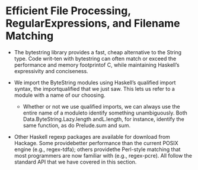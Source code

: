 # Efficient File Processing, RegularExpressions, and Filename Matching

- The bytestring library provides a fast, cheap alternative to the String type. Code writ-ten with bytestring can often match or exceed the performance and memory footprintof C, while maintaining Haskell’s expressivity and conciseness.

- We import the ByteString modules using Haskell’s qualified import syntax, the importqualified that we just saw. This lets us refer to a module with a name of our choosing.
    - Whether or not we use qualified imports, we can always use the entire name of a moduleto  identify  something  unambiguously.  Both Data.ByteString.Lazy.length  andL.length, for instance, identify the same function, as do Prelude.sum and sum.

- Other Haskell regexp packages are available for download from Hackage. Some providebetter performance than the current POSIX engine (e.g., regex-tdfa); others providethe Perl-style matching that most programmers are now familiar with (e.g., regex-pcre). All follow the standard API that we have covered in this section.